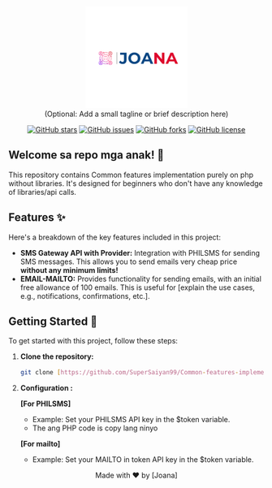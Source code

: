 <p align="center">
  <img src="4.png" alt="Project Logo" width="200"> <br>
  (Optional: Add a small tagline or brief description here)
</p>

<p align="center">
  <a href="https://github.com/SuperSaiyan99/Common-features-implementation/stargazers"><img src="https://img.shields.io/github/stars/SuperSaiyan99/Common-features-implementation?style=flat-square" alt="GitHub stars"></a>
  <a href="https://github.com/SuperSaiyan99/Common-features-implementation/issues"><img src="https://img.shields.io/github/issues/SuperSaiyan99/Common-features-implementation?style=flat-square" alt="GitHub issues"></a>
  <a href="https://github.com/SuperSaiyan99/Common-features-implementation/network"><img src="https://img.shields.io/github/forks/SuperSaiyan99/Common-features-implementation?style=flat-square" alt="GitHub forks"></a>
  <a href="https://github.com/SuperSaiyan99/Common-features-implementation/blob/main/LICENSE"><img src="https://img.shields.io/github/license/SuperSaiyan99/Common-features-implementation?style=flat-square" alt="GitHub license"></a>
</p>

## Welcome sa repo mga anak! 👋

This repository contains  Common features implementation purely on php without libraries. It's designed for beginners who don't have any knowledge of libraries/api calls.

## Features ✨

Here's a breakdown of the key features included in this project:

*   **SMS Gateway API with Provider:** Integration with PHILSMS for sending SMS messages. This allows you to send emails very cheap price <strong>without any minimum limits!</strong>
*   **EMAIL-MAILTO:** Provides functionality for sending emails, with an initial free allowance of 100 emails. This is useful for [explain the use cases, e.g., notifications, confirmations, etc.].

## Getting Started 🚀

To get started with this project, follow these steps:

1. **Clone the repository:**

    ```bash
    git clone [https://github.com/SuperSaiyan99/Common-features-implementation.git](https://github.com/SuperSaiyan99/Common-features-implementation.git)
    ```

2. **Configuration :**

    **[For PHILSMS]**
    *   Example: Set your PHILSMS API key in the $token variable.
    *   The ang PHP code is copy lang ninyo

    **[For mailto]**
    *   Example: Set your MAILTO in token API key in the $token variable.



<p align="center">
  Made with ❤️ by [Joana]
</p>

